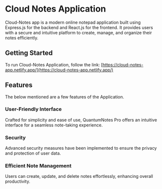 # Cloud Notes Application

Cloud-Notes app is a modern online notepad application built using Express.js for the backend and React.js for the frontend. It provides users with a secure and intuitive platform to create, manage, and organize their notes efficiently.

## Getting Started

To run Cloud-Notes Application, follow the link: [https://cloud-notes-app.netlify.app/](https://cloud-notes-app.netlify.app/)

## Features

The below mentioned are a few features of the Application.

### User-Friendly Interface

Crafted for simplicity and ease of use, QuantumNotes Pro offers an intuitive interface for a seamless note-taking experience.

### Security

Advanced security measures have been implemented to ensure the privacy and protection of user data.

### Efficient Note Management

Users can create, update, and delete notes effortlessly, enhancing overall productivity.

